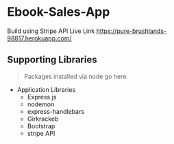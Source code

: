 # Ebook-Sales-App
Build using Stripe API
Live Link  https://pure-brushlands-98817.herokuapp.com/

## Supporting Libraries

> Packages installed via node go here.

* Application Libraries
  * Express.js 
  * nodemon
  * express-handlebars
  * Girkrackeb
  * Bootstrap 
  * stripe API
  
  
